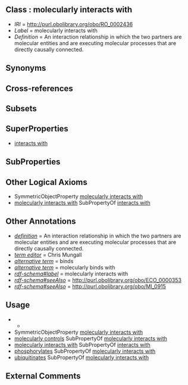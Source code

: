 
## Class : molecularly interacts with

 * *IRI* = http://purl.obolibrary.org/obo/RO_0002436
 * *Label* = molecularly interacts with
 * *Definition* = An interaction relationship in which the two partners are molecular entities and are executing molecular processes that are directly causally connected.

## Synonyms


## Cross-references


## Subsets


## SuperProperties

 * [interacts with](../../RO/34/RO_0002434.md)

## SubProperties


## Other Logical Axioms

 * SymmetricObjectProperty [molecularly interacts with](../../RO/36/RO_0002436.md)
 * [molecularly interacts with](../../RO/36/RO_0002436.md) SubPropertyOf [interacts with](../../RO/34/RO_0002434.md)

## Other Annotations

 * *[definition](../../IAO/15/IAO_0000115.md)* = An interaction relationship in which the two partners are molecular entities and are executing molecular processes that are directly causally connected.
 * *[term editor](../../IAO/17/IAO_0000117.md)* = Chris Mungall
 * *[alternative term](../../IAO/18/IAO_0000118.md)* = binds
 * *[alternative term](../../IAO/18/IAO_0000118.md)* = molecularly binds with
 * *[rdf-schema#label](../../el/rdf-schema#label.md)* = molecularly interacts with
 * *[rdf-schema#seeAlso](../../so/rdf-schema#seeAlso.md)* = http://purl.obolibrary.org/obo/ECO_0000353
 * *[rdf-schema#seeAlso](../../so/rdf-schema#seeAlso.md)* = http://purl.obolibrary.org/obo/MI_0915

## Usage

 * -
 * SymmetricObjectProperty [molecularly interacts with](../../RO/36/RO_0002436.md)
 * [molecularly controls](../../RO/48/RO_0002448.md) SubPropertyOf [molecularly interacts with](../../RO/36/RO_0002436.md)
 * [molecularly interacts with](../../RO/36/RO_0002436.md) SubPropertyOf [interacts with](../../RO/34/RO_0002434.md)
 * [phosphorylates](../../RO/47/RO_0002447.md) SubPropertyOf [molecularly interacts with](../../RO/36/RO_0002436.md)
 * [ubiquitinates](../../RO/80/RO_0002480.md) SubPropertyOf [molecularly interacts with](../../RO/36/RO_0002436.md)

## External Comments

